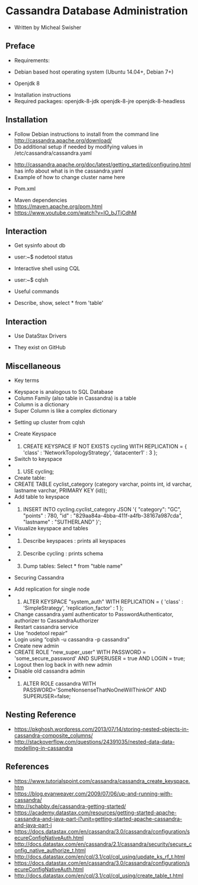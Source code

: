 # Cassandra Database Administration
+ Written by Micheal Swisher

## Preface 
+ Requirements:
 * Debian based host operating system (Ubuntu 14.04+, Debian 7+)
+ Openjdk 8
 * Installation instructions
 * Required packages: openjdk-8-jdk openjdk-8-jre openjdk-8-headless
 
## Installation
+ Follow Debian instructions to install from the command line http://cassandra.apache.org/download/
+ Do additional setup if needed by modifying values in /etc/cassandra/cassandra.yaml
 * http://cassandra.apache.org/doc/latest/getting_started/configuring.html has info about what is in the cassandra.yaml
 * Example of how to change cluster name here
+ Pom.xml
 * Maven dependencies
 * https://maven.apache.org/pom.html
 * https://www.youtube.com/watch?v=lO_bJTjCdhM

## Interaction
+ Get sysinfo about db
 * user:~$ nodetool status
+ Interactive shell using CQL
 * user:~$ cqlsh
+ Useful commands
 * Describe, show, select * from 'table'
 
## Interaction
+ Use DataStax Drivers
 * They exist on GitHub
 
## Miscellaneous
+ Key terms
 * Keyspace is analogous to SQL Database
 * Column Family (also table in Cassandra) is a table
 * Column is a dictionary
 * Super Column is like a complex dictionary
+ Setting up cluster from cqlsh
 * Create Keyspace
 * 1. CREATE KEYSPACE IF NOT EXISTS cycling WITH REPLICATION = { 'class' : 'NetworkTopologyStrategy', 'datacenter1' : 3 };
 * Switch to keyspace
 * 1. USE cycling;
 * Create table:
 * CREATE TABLE cyclist_category (category varchar, points int, id varchar, lastname varchar, PRIMARY KEY (id));
 * Add table to keyspace
 * 1. INSERT INTO cycling.cyclist_category JSON '{  "category": "GC", "points" : 780, "id" : "829aa84a-4bba-411f-a4fb-38167a987cda", "lastname" : "SUTHERLAND" }';
 * Visualize keyspace and tables
 * 1. Describe keyspaces  : prints all keyspaces
 * 2. Describe cycling    : prints schema
 * 3. Dump tables: Select * from "table name" 
+ Securing Cassandra
 * Add replication for single node
 * 1. ALTER KEYSPACE "system_auth" WITH REPLICATION =  { 'class' : 'SimpleStrategy', 'replication_factor' : 1 };
 * Change cassandra.yaml authenticator to PasswordAuthenticator, authorizer to CassandraAuthorizer
 * Restart cassandra service
 * Use “nodetool repair”
 * Login using “cqlsh -u cassandra -p cassandra”
 * Create new admin
 * CREATE ROLE "new_super_user" WITH PASSWORD = 'some_secure_password' AND SUPERUSER = true AND LOGIN = true;
 * Logout then log back in with new admin
 * Disable old cassandra admin
 * 1. ALTER ROLE cassandra WITH PASSWORD='SomeNonsenseThatNoOneWillThinkOf' AND SUPERUSER=false;
## Nesting Reference
+ https://pkghosh.wordpress.com/2013/07/14/storing-nested-objects-in-cassandra-composite_columns/
+ http://stackoverflow.com/questions/24391035/nested-data-data-modelling-in-cassandra
## References

+ https://www.tutorialspoint.com/cassandra/cassandra_create_keyspace.htm
+ https://blog.evanweaver.com/2009/07/06/up-and-running-with-cassandra/
+ http://schabby.de/cassandra-getting-started/
+ https://academy.datastax.com/resources/getting-started-apache-cassandra-and-java-part-i?unit=getting-started-apache-cassandra-and-java-part-i
+ https://docs.datastax.com/en/cassandra/3.0/cassandra/configuration/secureConfigNativeAuth.html
+ http://docs.datastax.com/en/cassandra/2.1/cassandra/security/secure_config_native_authorize_t.html
+ http://docs.datastax.com/en/cql/3.1/cql/cql_using/update_ks_rf_t.html
+ https://docs.datastax.com/en/cassandra/3.0/cassandra/configuration/secureConfigNativeAuth.html
+ http://docs.datastax.com/en/cql/3.1/cql/cql_using/create_table_t.html




